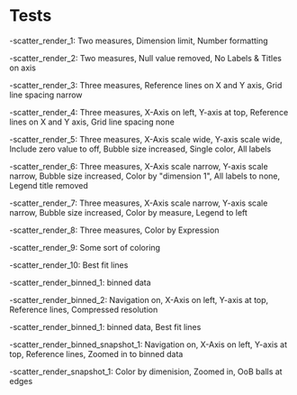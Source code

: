 # Tests

-scatter_render_1:
Two measures,
Dimension limit,
Number formatting

-scatter_render_2:
Two measures,
Null value removed,
No Labels & Titles on axis

-scatter_render_3:
Three measures,
Reference lines on X and Y axis,
Grid line spacing narrow

-scatter_render_4:
Three measures,
X-Axis on left,
Y-axis at top,
Reference lines on X and Y axis,
Grid line spacing none

-scatter_render_5:
Three measures,
X-Axis scale wide,
Y-axis scale wide,
Include zero value to off,
Bubble size increased,
Single color,
All labels

-scatter_render_6:
Three measures,
X-Axis scale narrow,
Y-axis scale narrow,
Bubble size increased,
Color by "dimension 1",
All labels to none,
Legend title removed

-scatter_render_7:
Three measures,
X-Axis scale narrow,
Y-axis scale narrow,
Bubble size increased,
Color by measure,
Legend to left

-scatter_render_8:
Three measures,
Color by Expression

-scatter_render_9:
Some sort of coloring

-scatter_render_10:
Best fit lines

-scatter_render_binned_1:
binned data

-scatter_render_binned_2:
Navigation on,
X-Axis on left,
Y-axis at top,
Reference lines,
Compressed resolution

-scatter_render_binned_1:
binned data,
Best fit lines

-scatter_render_binned_snapshot_1:
Navigation on,
X-Axis on left,
Y-axis at top,
Reference lines,
Zoomed in to binned data

-scatter_render_snapshot_1:
Color by dimenision,
Zoomed in,
OoB balls at edges

